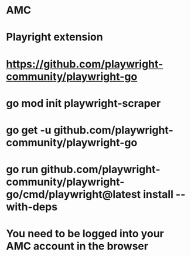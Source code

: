 # AMC

# Playright extension 
# https://github.com/playwright-community/playwright-go

# go mod init playwright-scraper
# go get -u github.com/playwright-community/playwright-go
# go run github.com/playwright-community/playwright-go/cmd/playwright@latest install --with-deps

# You need to be logged into your AMC account in the browser